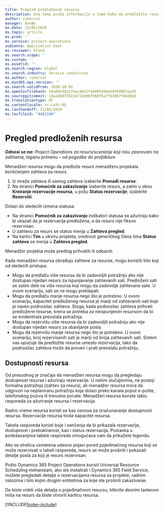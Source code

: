 ```yaml
---
title: Pregled predloženih resursa
description: Ova tema pruža informacije o tome kako da predložite resurse za projekte.
author: ruhercul
manager: AnnBe
ms.date: 11/05/2020
ms.topic: article
ms.prod: ''
ms.service: project-operations
audience: Application User
ms.reviewer: kfend
ms.search.scope: ''
ms.custom: ''
ms.assetid: ''
ms.search.region: Global
ms.search.industry: Service industries
ms.author: ruhercul
ms.dyn365.ops.version: ''
ms.search.validFrom: 2020-10-01
ms.openlocfilehash: 54a0924da17eac86e2fa400540e629f6d803aa35
ms.sourcegitcommit: 14aa380759214713d9bf560f5a7f619b7f4bd5b8
ms.translationtype: HT
ms.contentlocale: sr-Latn-RS
ms.lasthandoff: 11/05/2020
ms.locfileid: "4401190"
---
```

# <a name="review-proposed-resources"></a>Pregled predloženih resursa

_**Odnosi se na:** Project Operations za resurs/scenarije koji nisu zasnovani na zalihama, laganu primenu – od pogodbe do profakture_

Menadžeri resursa mogu da predlože resurs menadžeru projekata korišćenjem zahteva za resurs.

1. Iz mreže zahteva ili samog zahteva izaberite **Pronađi resurse**.
2. Na stranici **Pomoćnik za zakazivanje** izaberite resurs, a zatim u oknu **Kreiranje rezervacije resursa**, u polju **Status rezervacije**, izaberite **Rezerviši**.

Dolazi do sledećih izmena statusa:

- Na stranici **Pomoćnik za zakazivanje** indikatori statusa se ažuriraju kako bi ukazali da je rezervacija predložena, a da resurs nije fiksno rezervisan.
- U zahtevu za resurs se status menja u **Zahteva pregled**.
- Na kartici **Tim** u okviru projekta, vrednost generičkog člana tima **Status zahteva** se menja u **Zahteva pregled**.

Menadžer projekta može predlog prihvatiti ili odbaciti.

Kada menadžeri resursa obrađuju zahteve za resurse, mogu koristiti bilo koji od sledećih pristupa:

- Mogu da predlažu više resursa da bi zadovoljili potražnju ako nije dostupan nijedan resurs za ispunjavanje zahtevanih sati. Predloženi sati se zatim dele na više resursa koji mogu da zadovolje zahtevane sate. U ovom scenariju, sati se ne mogu preklapati.
- Mogu da predlažu manje resursa nego što je potrebno. U ovom scenariju, kapacitet predloženog resursa je manji od zahtevanih sati koje je naveo podnosilac zahteva. Stoga, kada podnosilac zahteva prihvati predložene resurse, kreira se potreba za neispunjenim resursom da bi se evidentirala preostala potražnja.
- Mogu da rezervišu više resursa da bi zadovoljili potražnju ako nije dostupan nijedan resurs za obavljanje posla.
- Mogu da rezervišu manje resursa nego što je potrebno. U ovom scenariju, broj rezervisanih sati je manji od broja zahtevanih sati. Sistem vas upućuje da predložite resurse umesto rezervacija, tako da podnosilac zahteva može da proveri i prati preostalu potražnju.

## <a name="resource-availability"></a>Dostupnosti resursa

Od presudnog je značaja da menadžeri resursa mogu da pregledaju dostupnost resursa i ažuriraju rezervacije. U nekim slučajevima, ne postoji formalna potražnja (zahtev za resurs), ali menadžer resursa mora da odgovori na neplaniranu potražnju koja dolazi preko kanala poput e-pošte, telefonskog poziva ili trenutne poruke. Menadžeri resursa koriste tablu rasporeda za ažuriranje resursa i rezervacija.

Radno vreme resursa koristi se kao osnova za izračunavanje dostupnosti resursa. Rezervacije resursa troše kapacitet resursa.

Tabela rasporeda koristi boje i senčenja da bi prikazala rezervacije, dostupnost i prebukiranost, kao i status rezervacija. Postavka u podešavanjima tabele rasporeda omogućava vam da prikažete legendu.

Ako se strelica usmerena udesno pojavi pored pojedinačnog resursa koji se može rezervisati u tabeli rasporeda, resurs se može proširiti i pokazati detalje posla za koji je resurs rezervisan.

Pošto Dynamics 365 Project Operations koristi Universal Resource Scheduling mehanizam, ako ste instalirali i Dynamics 365 Field Service, možete pregledati detalje o rezervacijama resursa za projekte, radnim nalozima i bilo kojim drugim entitetima za koje ste proširili zakazivanje.

Da biste videli više detalja o pojedinačnom resursu, kliknite desnim tasterom miša na resurs da biste otvorili karticu resursa.



[!INCLUDE[footer-include](../includes/footer-banner.md)]